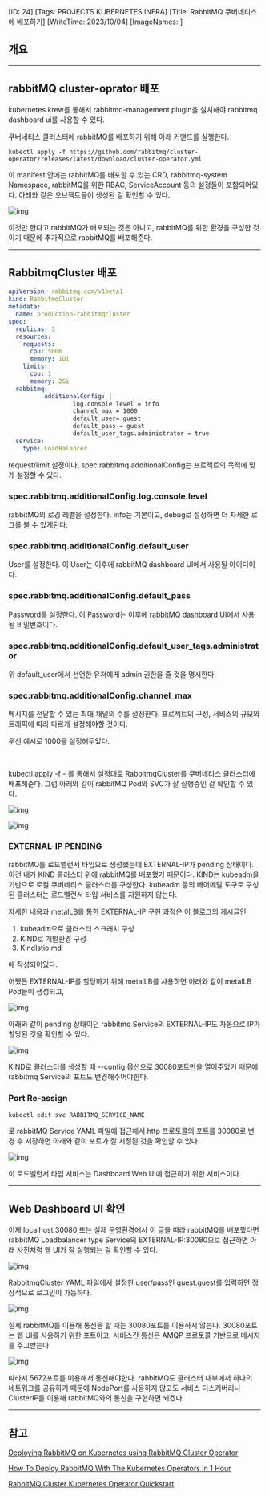 [ID: 24]
[Tags: PROJECTS KUBERNETES INFRA]
[Title: RabbitMQ 쿠버네티스에 배포하기]
[WriteTime: 2023/10/04]
[ImageNames: ]

## 개요

---

## rabbitMQ cluster-oprator 배포

kubernetes krew를 통해서 rabbitmq-management plugin을 설치해야 rabbitmq dashboard ui를 사용할 수 있다.

쿠버네티스 클러스터에 rabbitMQ를 배포하기 위해 아래 커맨드를 실행한다.

```
kubectl apply -f https://github.com/rabbitmq/cluster-operator/releases/latest/download/cluster-operator.yml
```

이 manifest 안에는 rabbitMQ를 배포할 수 있는 CRD, rabbitmq-system Namespace, rabbitMQ를 위한 RBAC, ServiceAccount 등의 설정들이 포함되어있다. 아래와 같은 오브젝트들이 생성된 걸 확인할 수 있다.

![img](http://www.choigonyok.com/api/assets/74-1.png)

이것만 한다고 rabbitMQ가 배포되는 것은 아니고, rabbitMQ를 위한 환경을 구성한 것이기 때문에 추가적으로 rabbitMQ를 배포해준다.

---

## RabbitmqCluster 배포

```yaml
apiVersion: rabbitmq.com/v1beta1
kind: RabbitmqCluster
metadata:
  name: production-rabbitmqcluster
spec:
  replicas: 3
  resources:
    requests:
      cpu: 500m
      memory: 1Gi
    limits:
      cpu: 1
      memory: 2Gi
  rabbitmq:
          additionalConfig: |
                  log.console.level = info
                  channel_max = 1000
                  default_user= guest 
                  default_pass = guest
                  default_user_tags.administrator = true
  service:
    type: LoadBalancer
```

request/limit 설정이나, spec.rabbitmq.additionalConfig는 프로젝트의 목적에 맞게 설정할 수 있다.

### spec.rabbitmq.additionalConfig.log.console.level

rabbitMQ의 로깅 레벨을 설정한다. info는 기본이고, debug로 설정하면 더 자세한 로그를 볼 수 있게된다.

### spec.rabbitmq.additionalConfig.default_user

User를 설정한다. 이 User는 이후에 rabbitMQ dashboard UI에서 사용될 아이디이다.

### spec.rabbitmq.additionalConfig.default_pass

Password를 설정한다. 이 Password는 이후에 rabbitMQ dashboard UI에서 사용될 비밀번호이다.

### spec.rabbitmq.additionalConfig.default_user_tags.administrator

위 default_user에서 선언한 유저에게 admin 권한을 줄 것을 명시한다.

### spec.rabbitmq.additionalConfig.channel_max

메시지를 전달할 수 있는 최대 채널의 수를 설정한다. 프로젝트의 구성, 서비스의 규모와 트래픽에 따라 다르게 설정해야할 것이다.

우선 예시로 1000을 설정해두었다.

<br/>

kubectl apply -f - 를 통해서 설정대로 RabbitmqCluster를 쿠버네티스 클러스터에 배포해준다. 그럼 아래와 같이 rabbitMQ Pod와 SVC가 잘 실행중인 걸 확인할 수 있다.

![img](http://www.choigonyok.com/api/assets/74-2.png)

![img](http://www.choigonyok.com/api/assets/74-3.png)

### EXTERNAL-IP PENDING

rabbitMQ를 로드밸런서 타입으로 생성했는데 EXTERNAL-IP가 pending 상태이다. 이건 내가 KIND 클러스터 위에 rabbitMQ를 배포했기 때문이다. KIND는 kubeadm을 기반으로 로컬 쿠버네티스 클러스터를 구성한다. kubeadm 등의 베어메탈 도구로 구성된 클러스터는 로드밸런서 타입 서비스를 지원하지 않는다.

자세한 내용과 metalLB를 통한 EXTERNAL-IP 구현 과정은 이 블로그의 게시글인

1.  kubeadm으로 클러스터 스크래치 구성
2.  KIND로 개발환경 구성
3.  KindIstio.md

에 작성되어있다.

어쨌든 EXTERNAL-IP를 할당하기 위해 metalLB를 사용하면 아래와 같이 metalLB Pod들이 생성되고,

![img](http://www.choigonyok.com/api/assets/74-4.png)

아래와 같이 pending 상태이던 rabbitmq Service의 EXTERNAL-IP도 자동으로 IP가 할당된 것을 확인할 수 있다.

![img](http://www.choigonyok.com/api/assets/74-5.png)

KIND로 클러스터를 생성할 때 --config 옵션으로 30080포트만을 열어주었기 때문에 rabbitmq Service의 포트도 변경해주어야한다. 

### Port Re-assign

```
kubectl edit svc RABBITMQ_SERVICE_NAME
```

로 rabbitMQ Service YAML 파일에 접근해서 http 프로토콜의 포트를 30080로 변경 후 저장하면 아래와 같이 포트가 잘 지정된 것을 확인할 수 있다.

![img](http://www.choigonyok.com/api/assets/74-6.png)

이 로드밸런서 타입 서비스는 Dashboard Web UI에 접근하기 위한 서비스이다.

---

## Web Dashboard UI 확인


이제 localhost:30080 또는 실제 운영환경에서 이 글을 따라 rabbitMQ를 배포했다면 rabbitMQ Loadbalancer type Service의 EXTERNAL-IP:30080으로 접근하면 아래 사진처럼 웹 UI가 잘 실행되는 걸 확인할 수 있다.

![img](http://www.choigonyok.com/api/assets/74-7.png)

RabbitmqCluster YAML 파일에서 설정한 user/pass인 guest:guest를 입력하면 정상적으로 로그인이 가능하다.

![img](http://www.choigonyok.com/api/assets/74-8.png)


실제 rabbitMQ를 이용해 통신을 할 때는 30080포트를 이용하지 않는다. 30080포트는 웹 UI를 사용하기 위한 포트이고, 서비스간 통신은 AMQP 프로토콜 기반으로 메시지를 주고받는다.

![img](http://www.choigonyok.com/api/assets/74-9.png)

따라서 5672포트를 이용해서 통신해야한다. rabbitMQ도 클러스터 내부에서 하나의 네트워크를 공유하기 때문에 NodePort를 사용하지 않고도 서비스 디스커버리나 ClusterIP를 이용해 rabbitMQ와의 통신을 구현하면 되겠다.

---

## 참고

[Deploying RabbitMQ on Kubernetes using RabbitMQ Cluster Operator](https://medium.com/nerd-for-tech/deploying-rabbitmq-on-kubernetes-using-rabbitmq-cluster-operator-ef99f7a4e417)

[How To Deploy RabbitMQ With The Kubernetes Operators In 1 Hour](https://getbetterdevops.io/how-to-deploy-rabbitmq-with-the-cluster-kubernetes-operators/)

[RabbitMQ Cluster Kubernetes Operator Quickstart](https://www.rabbitmq.com/kubernetes/operator/quickstart-operator.html)